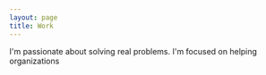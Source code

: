 ```yaml
---
layout: page
title: Work
---
```


I'm passionate about solving real problems. I'm focused on helping organizations 